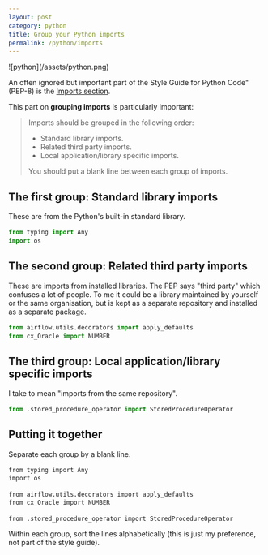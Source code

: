 ```yaml
---
layout: post
category: python
title: Group your Python imports
permalink: /python/imports
---
```

<div class="wide-logos" markdown="1">
![python](/assets/python.png)
</div>

An often ignored but important part of the Style Guide for Python Code" (PEP-8)
is the [Imports section](https://www.python.org/dev/peps/pep-0008/#imports).

This part on **grouping imports** is particularly important:

> Imports should be grouped in the following order:
>
> - Standard library imports.
> - Related third party imports.
> - Local application/library specific imports.
>
> You should put a blank line between each group of imports.

## The first group: Standard library imports

These are from the Python's built-in standard library.

```python
from typing import Any
import os
```

## The second group: Related third party imports

These are imports from installed libraries. The PEP says "third party" which
confuses a lot of people. To me it could be a library maintained by yourself or
the same organisation, but is kept as a separate repository and installed as a
separate package.

```python
from airflow.utils.decorators import apply_defaults
from cx_Oracle import NUMBER
```

## The third group: Local application/library specific imports

I take to mean "imports from the same repository".

```python
from .stored_procedure_operator import StoredProcedureOperator
```

## Putting it together

Separate each group by a blank line.

```
from typing import Any
import os

from airflow.utils.decorators import apply_defaults
from cx_Oracle import NUMBER

from .stored_procedure_operator import StoredProcedureOperator
```

Within each group, sort the lines alphabetically (this is just my preference,
not part of the style guide).
